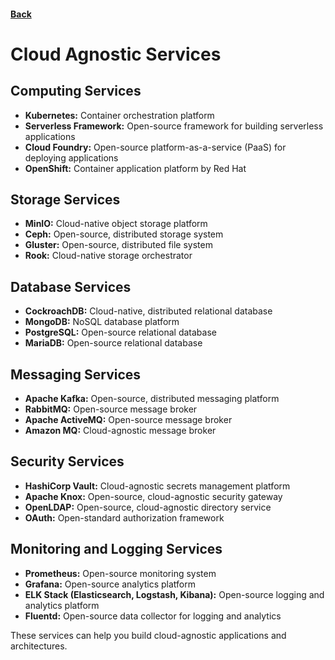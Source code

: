 #### [Back](./README.md)

# Cloud Agnostic Services

## Computing Services
* **Kubernetes:** Container orchestration platform
* **Serverless Framework:** Open-source framework for building serverless applications
* **Cloud Foundry:** Open-source platform-as-a-service (PaaS) for deploying applications
* **OpenShift:** Container application platform by Red Hat

## Storage Services
* **MinIO:** Cloud-native object storage platform
* **Ceph:** Open-source, distributed storage system
* **Gluster:** Open-source, distributed file system
* **Rook:** Cloud-native storage orchestrator

## Database Services
* **CockroachDB:** Cloud-native, distributed relational database
* **MongoDB:** NoSQL database platform
* **PostgreSQL:** Open-source relational database
* **MariaDB:** Open-source relational database

## Messaging Services
* **Apache Kafka:** Open-source, distributed messaging platform
* **RabbitMQ:** Open-source message broker
* **Apache ActiveMQ:** Open-source message broker
* **Amazon MQ:** Cloud-agnostic message broker

## Security Services
* **HashiCorp Vault:** Cloud-agnostic secrets management platform
* **Apache Knox:** Open-source, cloud-agnostic security gateway
* **OpenLDAP:** Open-source, cloud-agnostic directory service
* **OAuth:** Open-standard authorization framework

## Monitoring and Logging Services
* **Prometheus:** Open-source monitoring system
* **Grafana:** Open-source analytics platform
* **ELK Stack (Elasticsearch, Logstash, Kibana):** Open-source logging and analytics platform
* **Fluentd:** Open-source data collector for logging and analytics

These services can help you build cloud-agnostic applications and architectures.